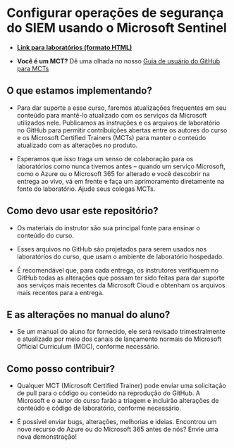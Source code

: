 # Configurar operações de segurança do SIEM usando o Microsoft Sentinel

- **[Link para laboratórios (formato HTML)]( https://microsoftlearning.github.io/configure-siem-security-operations-using-microsoft-sentinel/)**

- **Você é um MCT?** Dê uma olhada no nosso [Guia de usuário do GitHub para MCTs](https://microsoftlearning.github.io/MCT-User-Guide/)

## O que estamos implementando?

- Para dar suporte a esse curso, faremos atualizações frequentes em seu conteúdo para mantê-lo atualizado com os serviços da Microsoft utilizados nele. Publicamos as instruções e os arquivos de laboratório no GitHub para permitir contribuições abertas entre os autores do curso e os Microsoft Certified Trainers (MCTs) para manter o conteúdo atualizado com as alterações no produto.

- Esperamos que isso traga um senso de colaboração para os laboratórios como nunca tivemos antes – quando um serviço Microsoft, como o Azure ou o Microsoft 365 for alterado e você descobrir na entrega ao vivo, vá em frente e faça um aprimoramento diretamente na fonte do laboratório. Ajude seus colegas MCTs.

## Como devo usar este repositório?

- Os materiais do instrutor são sua principal fonte para ensinar o conteúdo do curso.

- Esses arquivos no GitHub são projetados para serem usados nos laboratórios do curso, que usam o ambiente de laboratório hospedado.

- É recomendável que, para cada entrega, os instrutores verifiquem no GitHub todas as alterações que possam ter sido feitas para dar suporte aos serviços mais recentes da Microsoft Cloud e obtenham os arquivos mais recentes para a entrega.

## E as alterações no manual do aluno?

- Se um manual do aluno for fornecido, ele será revisado trimestralmente e atualizado por meio dos canais de lançamento normais do Microsoft Official Curriculum (MOC), conforme necessário.

## Como posso contribuir?

- Qualquer MCT (Microsoft Certified Trainer) pode enviar uma solicitação de pull para o código ou conteúdo na reprodução do GitHub. A Microsoft e o autor do curso farão a triagem e incluirão alterações de conteúdo e código de laboratório, conforme necessário.

- É possível enviar bugs, alterações, melhorias e ideias. Encontrou um novo recurso do Azure ou do Microsoft 365 antes de nós? Envie uma nova demonstração!
